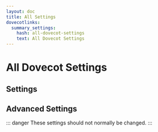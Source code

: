 ```yaml
---
layout: doc
title: All Settings
dovecotlinks:
  summary_settings:
    hash: all-dovecot-settings
    text: All Dovecot Settings
---
```


# All Dovecot Settings

## Settings

<SettingsComponent filter="no_advanced" :show_plugin="true" />

## Advanced Settings

::: danger
These settings should not normally be changed.
:::

<SettingsComponent filter="advanced" :show_plugin="true" />
